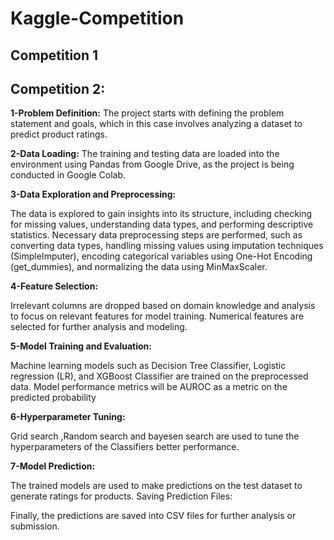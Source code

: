 # Kaggle-Competition
## Competition 1

## Competition 2:

**1-Problem Definition:** The project starts with defining the problem statement and goals, which in this case involves analyzing a dataset to predict product ratings.

**2-Data Loading:** The training and testing data are loaded into the environment using Pandas from Google Drive, as the project is being conducted in Google Colab.

**3-Data Exploration and Preprocessing:**

The data is explored to gain insights into its structure, including checking for missing values, understanding data types, and performing descriptive statistics.
Necessary data preprocessing steps are performed, such as converting data types, handling missing values using imputation techniques (SimpleImputer), encoding categorical variables using One-Hot Encoding (get_dummies), and normalizing the data using MinMaxScaler.

**4-Feature Selection:**

Irrelevant columns are dropped based on domain knowledge and analysis to focus on relevant features for model training.
Numerical features are selected for further analysis and modeling.

**5-Model Training and Evaluation:**

Machine learning models such as Decision Tree Classifier, Logistic regression (LR), and XGBoost Classifier are trained on the preprocessed data.
Model performance metrics  will be AUROC as a metric on the predicted probability

**6-Hyperparameter Tuning:**

Grid search ,Random search and bayesen search  are used to tune the hyperparameters of the  Classifiers  better performance.

**7-Model Prediction:**

The trained models are used to make predictions on the test dataset to generate ratings for products.
Saving Prediction Files:

Finally, the predictions are saved into CSV files for further analysis or submission.
